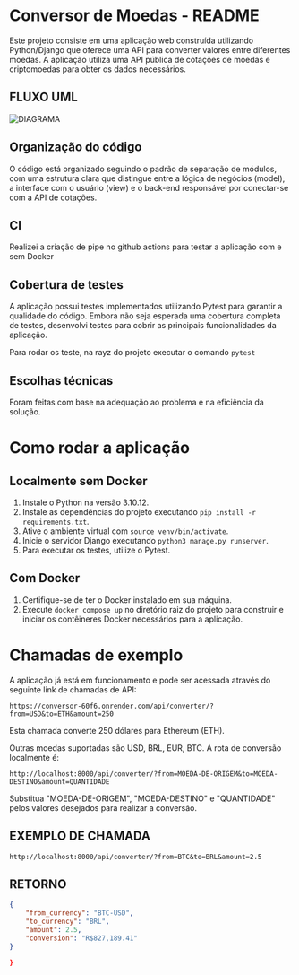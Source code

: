 # Conversor de Moedas - README

Este projeto consiste em uma aplicação web construída utilizando Python/Django que oferece uma API para converter valores entre diferentes moedas. A aplicação utiliza uma API pública de cotações de moedas e criptomoedas para obter os dados necessários.

## FLUXO UML

![DIAGRAMA](https://i.imgur.com/JsvU26R.png)

## Organização do código

O código está organizado seguindo o padrão de separação de módulos, com uma estrutura clara que distingue entre a lógica de negócios (model), a interface com o usuário (view) e o back-end responsável por conectar-se com a API de cotações.

## CI

Realizei a criação de pipe no github actions para testar a aplicação com e sem Docker

## Cobertura de testes

A aplicação possui testes implementados utilizando Pytest para garantir a qualidade do código. Embora não seja esperada uma cobertura completa de testes, desenvolvi testes para cobrir as principais funcionalidades da aplicação.

Para rodar os teste, na rayz do projeto executar o comando `pytest`

## Escolhas técnicas

Foram feitas com base na adequação ao problema e na eficiência da solução.

# Como rodar a aplicação

## Localmente sem Docker

1. Instale o Python na versão 3.10.12.
2. Instale as dependências do projeto executando `pip install -r requirements.txt`.
3. Ative o ambiente virtual com `source venv/bin/activate`.
4. Inicie o servidor Django executando `python3 manage.py runserver`.
5. Para executar os testes, utilize o Pytest.

## Com Docker

1. Certifique-se de ter o Docker instalado em sua máquina.
2. Execute `docker compose up` no diretório raiz do projeto para construir e iniciar os contêineres Docker necessários para a aplicação.

# Chamadas de exemplo

A aplicação já está em funcionamento e pode ser acessada através do seguinte link de chamadas de API:

```
https://conversor-60f6.onrender.com/api/converter/?from=USD&to=ETH&amount=250
```

Esta chamada converte 250 dólares para Ethereum (ETH).

Outras moedas suportadas são USD, BRL, EUR, BTC. A rota de conversão localmente é:

```
http://localhost:8000/api/converter/?from=MOEDA-DE-ORIGEM&to=MOEDA-DESTINO&amount=QUANTIDADE
```

Substitua "MOEDA-DE-ORIGEM", "MOEDA-DESTINO" e "QUANTIDADE" pelos valores desejados para realizar a conversão.

## EXEMPLO DE CHAMADA 
```
http://localhost:8000/api/converter/?from=BTC&to=BRL&amount=2.5
```
## RETORNO

```json
{
    "from_currency": "BTC-USD",
    "to_currency": "BRL",
    "amount": 2.5,
    "conversion": "R$827,189.41"
}

}
```
